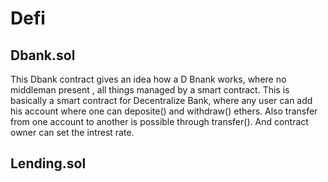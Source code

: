 # Defi
## Dbank.sol

This Dbank contract gives an idea how a D Bnank works, where no middleman present , all things managed by a smart contract.
This is basically a smart contract for Decentralize Bank, where any user can add his account where one can deposite() and withdraw() ethers. Also transfer from one account to another is possible through transfer(). And contract owner can set the intrest rate.

## Lending.sol
